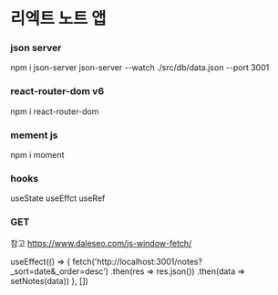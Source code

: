 # 리엑트 노트 앱

### json server

npm i json-server
json-server --watch ./src/db/data.json --port 3001

### react-router-dom v6

npm i react-router-dom

### mement js

npm i moment

### hooks

useState useEffct useRef

### GET

참고
https://www.daleseo.com/js-window-fetch/

useEffect(() => {
fetch('http://localhost:3001/notes?\_sort=date&\_order=desc')
.then(res => res.json())
.then(data => setNotes(data))
}, [])
